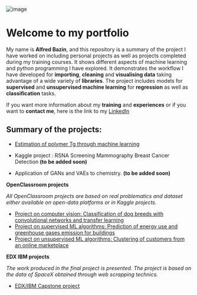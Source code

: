 ![image](https://user-images.githubusercontent.com/108140094/210341247-5bc5046c-18fd-4041-9746-9da1c6205b8f.png)

# Welcome to my portfolio

My name is **Alfred Bazin**, and this repository is a summary of the project I have worked on including personal projects as well as projects completed during my training courses. It shows different aspects of machine learning and python programming I have explored. It demonstrates the workflow I have developed for **importing**, **cleaning** and **visualising data** taking advantage of a wide variety of **libraries**. The project includes models for **supervised** and **unsupervised machine learning** for **regression** as well as **classification** tasks.

If you want more information about my **training** and **experiences** or if you want to **contact me**, here is the link to my [LinkedIn](https://www.linkedin.com/in/alfred-bazin/)

## Summary of the projects:

-	[Estimation of polymer Tg through machine learning](https://github.com/Owlmium/Portfolio/tree/main/Prediction_of_polymers_Tg)

- Kaggle project : RSNA Screening Mammography Breast Cancer Detection **(to be added soon)**

- Application of GANs and VAEs to chemistry. **(to be added soon)**

**OpenClassroom projects**

*All OpenClassroom projects are based on real problematics and dataset either available on open-data platforms or in Kaggle projects.*
-	[Project on computer vision: Classification of dog breeds with convolutional networks and transfer learning](https://github.com/Owlmium/Portfolio/tree/main/OpenClassrooms/Computer_vision)
-	[Project on supervised ML algorithms: Prediction of energy use and greenhouse gases emission for buildings](https://github.com/Owlmium/Portfolio/tree/main/OpenClassrooms/Supervised_ML)
-	[Project on unsupervised ML algorithms: Clustering of customers from an online marketplace](https://github.com/Owlmium/Portfolio/tree/main/OpenClassrooms/Non_supervised_ML)

**EDX IBM projects**

*The work produced in the final project is presented. The project is based on the data of SpaceX obtained through web scrapping technics.*
-	[EDX/IBM Capstone project](https://github.com/Owlmium/Portfolio/tree/main/EDX_IBM)

